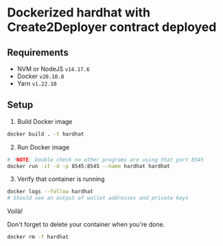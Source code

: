 # Dockerized hardhat with Create2Deployer contract deployed

## Requirements

- NVM or NodeJS `v14.17.6`
- Docker `v20.10.8`
- Yarn `v1.22.10`

## Setup

1. Build Docker image

```bash
docker build . -t hardhat
```

2. Run Docker image

```bash
# !NOTE: Double check no other programs are using that port 8545
docker run -it -d -p 8545:8545 --name hardhat hardhat
```

3. Verify that container is running

```bash
docker logs --follow hardhat
# Should see an output of wallet addresses and private keys
```

Voilà!

Don't forget to delete your container when you're done.

```bash
docker rm -f hardhat
```
